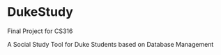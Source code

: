 # DukeStudy
Final Project for CS316

A Social Study Tool for Duke Students based on Database Management
